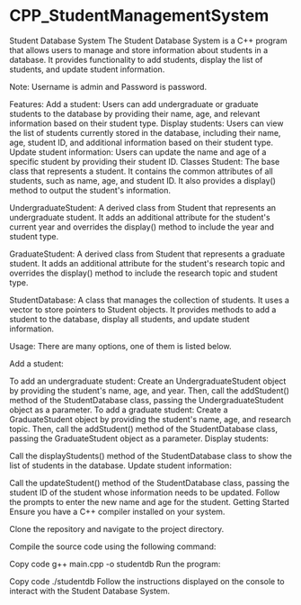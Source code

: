 # CPP_StudentManagementSystem
Student Database System
The Student Database System is a C++ program that allows users to manage and store information about students in a database. It provides functionality to add students, display the list of students, and update student information.

Note: Username is admin and Password is password. 

Features:
Add a student: Users can add undergraduate or graduate students to the database by providing their name, age, and relevant information based on their student type.
Display students: Users can view the list of students currently stored in the database, including their name, age, student ID, and additional information based on their student type.
Update student information: Users can update the name and age of a specific student by providing their student ID.
Classes
Student: The base class that represents a student. It contains the common attributes of all students, such as name, age, and student ID. It also provides a display() method to output the student's information.

UndergraduateStudent: A derived class from Student that represents an undergraduate student. It adds an additional attribute for the student's current year and overrides the display() method to include the year and student type.

GraduateStudent: A derived class from Student that represents a graduate student. It adds an additional attribute for the student's research topic and overrides the display() method to include the research topic and student type.

StudentDatabase: A class that manages the collection of students. It uses a vector to store pointers to Student objects. It provides methods to add a student to the database, display all students, and update student information.

Usage: There are many options, one of them is listed below.

Add a student:

To add an undergraduate student: Create an UndergraduateStudent object by providing the student's name, age, and year. Then, call the addStudent() method of the StudentDatabase class, passing the UndergraduateStudent object as a parameter.
To add a graduate student: Create a GraduateStudent object by providing the student's name, age, and research topic. Then, call the addStudent() method of the StudentDatabase class, passing the GraduateStudent object as a parameter.
Display students:

Call the displayStudents() method of the StudentDatabase class to show the list of students in the database.
Update student information:

Call the updateStudent() method of the StudentDatabase class, passing the student ID of the student whose information needs to be updated. Follow the prompts to enter the new name and age for the student.
Getting Started
Ensure you have a C++ compiler installed on your system.

Clone the repository and navigate to the project directory.

Compile the source code using the following command:


Copy code
g++ main.cpp -o studentdb
Run the program:


Copy code
./studentdb
Follow the instructions displayed on the console to interact with the Student Database System.
